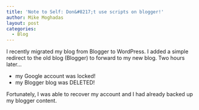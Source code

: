 ```yaml
---
title: 'Note to Self: Don&#8217;t use scripts on blogger!'
author: Mike Moghadas
layout: post
categories:
  - Blog
---
```

I recently migrated my blog from Blogger to WordPress. I added a simple redirect to the old blog (Blogger) to forward to my new blog. Two hours later&#8230; 

- my Google account was locked!  
- my Blogger blog was DELETED!

Fortunately, I was able to recover my account and I had already backed up my blogger content.
